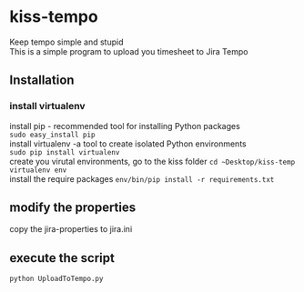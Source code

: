 # kiss-tempo
Keep tempo simple and stupid  
This is a simple program to upload you timesheet to Jira Tempo

## Installation
### install virtualenv
install pip - recommended tool for installing Python packages  
`sudo easy_install pip`  
install virtualenv -a tool to create isolated Python environments  
`sudo pip install virtualenv`  
create you virutal environments, go to the kiss folder
`cd ~Desktop/kiss-temp`  
`virtualenv env`  
install the require packages
`env/bin/pip install -r requirements.txt`

## modify the properties
copy the jira-properties to jira.ini  

## execute the script  
`python UploadToTempo.py`  
